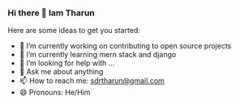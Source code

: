 ### Hi there 👋 Iam Tharun
Here are some ideas to get you started:

- 🔭 I’m currently working on contributing to open source projects
- 🌱 I’m currently learning mern stack and django
- 🤔 I’m looking for help with ...
- 💬 Ask me about anything
- 📫 How to reach me: sdrtharun@gmail.com
- 😄 Pronouns: He/Him

